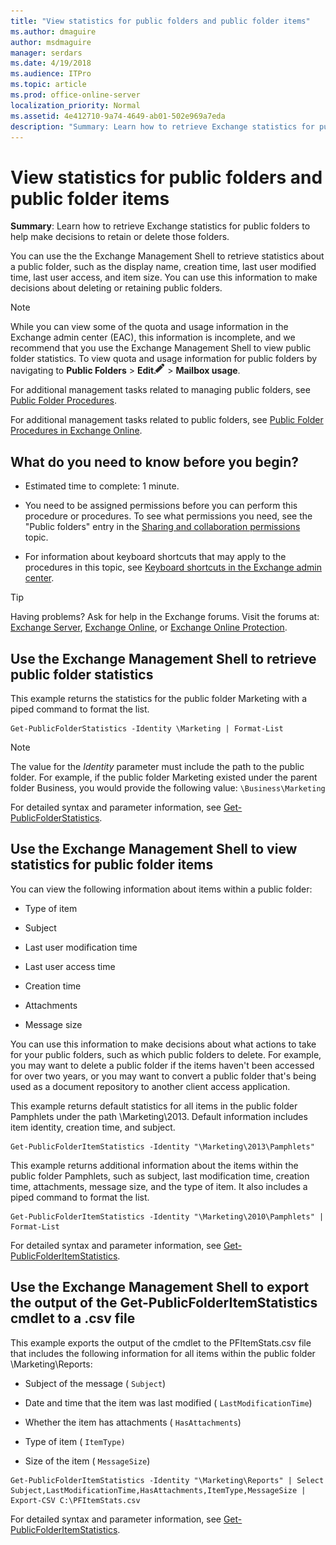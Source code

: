 ```yaml
---
title: "View statistics for public folders and public folder items"
ms.author: dmaguire
author: msdmaguire
manager: serdars
ms.date: 4/19/2018
ms.audience: ITPro
ms.topic: article
ms.prod: office-online-server
localization_priority: Normal
ms.assetid: 4e412710-9a74-4649-ab01-502e969a7eda
description: "Summary: Learn how to retrieve Exchange statistics for public folders to help make decisions to retain or delete those folders."
---
```


# View statistics for public folders and public folder items

 **Summary**: Learn how to retrieve Exchange statistics for public folders to help make decisions to retain or delete those folders.
  
You can use the the Exchange Management Shell to retrieve statistics about a public folder, such as the display name, creation time, last user modified time, last user access, and item size. You can use this information to make decisions about deleting or retaining public folders.
  
> [!NOTE]
> While you can view some of the quota and usage information in the Exchange admin center (EAC), this information is incomplete, and we recommend that you use the Exchange Management Shell to view public folder statistics. To view quota and usage information for public folders by navigating to **Public Folders** > **Edit**![Edit icon](../../media/ITPro_EAC_EditIcon.png) > **Mailbox usage**. 
  
For additional management tasks related to managing public folders, see [Public Folder Procedures](http://technet.microsoft.com/library/afa54c8e-f3ab-4f5f-85ad-fb2a905ecfa9.aspx).
  
For additional management tasks related to public folders, see [Public Folder Procedures in Exchange Online](http://technet.microsoft.com/library/c0c561cb-3d25-4a26-b94a-ba3876c49fbf.aspx).
  
## What do you need to know before you begin?

- Estimated time to complete: 1 minute.
    
- You need to be assigned permissions before you can perform this procedure or procedures. To see what permissions you need, see the "Public folders" entry in the [Sharing and collaboration permissions](../../permissions/feature-permissions/sharing-and-collaboration.md) topic. 
    
- For information about keyboard shortcuts that may apply to the procedures in this topic, see [Keyboard shortcuts in the Exchange admin center](../../about-documentation/keyboard-shortcuts-in-eac.md).
    
> [!TIP]
> Having problems? Ask for help in the Exchange forums. Visit the forums at: [Exchange Server](https://go.microsoft.com/fwlink/p/?linkId=60612), [Exchange Online](https://go.microsoft.com/fwlink/p/?linkId=267542), or [Exchange Online Protection](https://go.microsoft.com/fwlink/p/?linkId=285351). 
  
## Use the Exchange Management Shell to retrieve public folder statistics

This example returns the statistics for the public folder Marketing with a piped command to format the list.
  
```
Get-PublicFolderStatistics -Identity \Marketing | Format-List
```

> [!NOTE]
> The value for the  _Identity_ parameter must include the path to the public folder. For example, if the public folder Marketing existed under the parent folder Business, you would provide the following value:  `\Business\Marketing`
  
For detailed syntax and parameter information, see [Get-PublicFolderStatistics](http://technet.microsoft.com/library/6b435b2e-749f-47fd-9a20-9a7edaed96fb.aspx).
  
## Use the Exchange Management Shell to view statistics for public folder items

You can view the following information about items within a public folder:
  
- Type of item
    
- Subject
    
- Last user modification time
    
- Last user access time
    
- Creation time
    
- Attachments
    
- Message size
    
You can use this information to make decisions about what actions to take for your public folders, such as which public folders to delete. For example, you may want to delete a public folder if the items haven't been accessed for over two years, or you may want to convert a public folder that's being used as a document repository to another client access application.
  
This example returns default statistics for all items in the public folder Pamphlets under the path \Marketing\2013. Default information includes item identity, creation time, and subject.
  
```
Get-PublicFolderItemStatistics -Identity "\Marketing\2013\Pamphlets"
```

This example returns additional information about the items within the public folder Pamphlets, such as subject, last modification time, creation time, attachments, message size, and the type of item. It also includes a piped command to format the list.
  
```
Get-PublicFolderItemStatistics -Identity "\Marketing\2010\Pamphlets" | Format-List
```

For detailed syntax and parameter information, see [Get-PublicFolderItemStatistics](http://technet.microsoft.com/library/b978c72d-6c0d-428f-a4ea-b17e39aef408.aspx).
  
## Use the Exchange Management Shell to export the output of the Get-PublicFolderItemStatistics cmdlet to a .csv file

This example exports the output of the cmdlet to the PFItemStats.csv file that includes the following information for all items within the public folder \Marketing\Reports:
  
- Subject of the message ( `Subject`)
    
- Date and time that the item was last modified ( `LastModificationTime`)
    
- Whether the item has attachments ( `HasAttachments`)
    
- Type of item ( `ItemType)`
    
- Size of the item ( `MessageSize`)
    
```
Get-PublicFolderItemStatistics -Identity "\Marketing\Reports" | Select Subject,LastModificationTime,HasAttachments,ItemType,MessageSize | Export-CSV C:\PFItemStats.csv
```

For detailed syntax and parameter information, see [Get-PublicFolderItemStatistics](http://technet.microsoft.com/library/b978c72d-6c0d-428f-a4ea-b17e39aef408.aspx).
  

